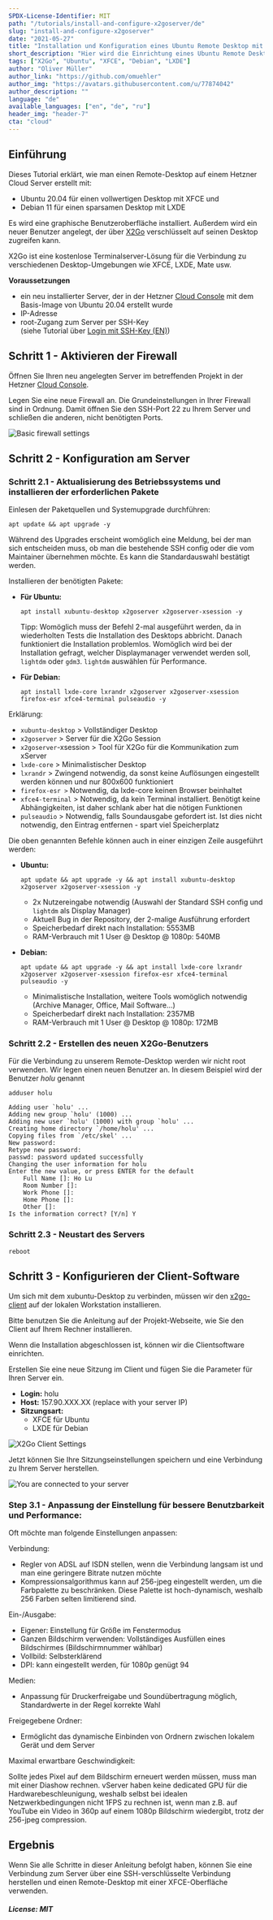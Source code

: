 ```yaml
---
SPDX-License-Identifier: MIT
path: "/tutorials/install-and-configure-x2goserver/de"
slug: "install-and-configure-x2goserver"
date: "2021-05-27"
title: "Installation und Konfiguration eines Ubuntu Remote Desktop mit XFCE unter Verwendung von X2Go"
short_description: "Hier wird die Einrichtung eines Ubuntu Remote Desktop mit X2Go-Server in der Hetzner Cloud beschrieben. Als leichtgewichtige Desktop-Umgebung wird XFCE genutzt"
tags: ["X2Go", "Ubuntu", "XFCE", "Debian", "LXDE"]
author: "Oliver Müller"
author_link: "https://github.com/omuehler"
author_img: "https://avatars.githubusercontent.com/u/77874042"
author_description: ""
language: "de"
available_languages: ["en", "de", "ru"]
header_img: "header-7"
cta: "cloud"
---
```


## Einführung

Dieses Tutorial erklärt, wie man einen Remote-Desktop auf einem Hetzner Cloud Server erstellt mit:
- Ubuntu 20.04 für einen vollwertigen Desktop mit XFCE und
- Debian 11 für einen sparsamen Desktop mit LXDE

Es wird eine graphische Benutzeroberfläche installiert. Außerdem wird ein neuer Benutzer angelegt, der über [X2Go](https://wiki.x2go.org/doku.php) verschlüsselt auf seinen Desktop zugreifen kann.

X2Go ist eine kostenlose Terminalserver-Lösung für die Verbindung zu verschiedenen Desktop-Umgebungen wie XFCE, LXDE, Mate usw.

**Voraussetzungen**

 - ein neu installierter Server, der in der Hetzner [Cloud Console](https://console.hetzner.cloud/) mit dem Basis-Image von Ubuntu 20.04 erstellt wurde
 - IP-Adresse
 - root-Zugang zum Server per SSH-Key <br> (siehe Tutorial über [Login mit SSH-Key (EN)](https://community.hetzner.com/tutorials/add-ssh-key-to-your-hetzner-cloud))

## Schritt 1 - Aktivieren der Firewall

Öffnen Sie Ihren neu angelegten Server im betreffenden Projekt in der Hetzner [Cloud Console](https://console.hetzner.cloud/).

Legen Sie eine neue Firewall an. Die Grundeinstellungen in Ihrer Firewall sind in Ordnung. Damit öffnen Sie den SSH-Port 22 zu Ihrem Server und schließen die anderen, nicht benötigten Ports.

![Basic firewall settings](images/firewall.png)

## Schritt 2 - Konfiguration am Server

### Schritt 2.1 - Aktualisierung des Betriebssystems und installieren der erforderlichen Pakete

Einlesen der Paketquellen und Systemupgrade durchführen:

```
apt update && apt upgrade -y
```

Während des Upgrades erscheint womöglich eine Meldung, bei der man sich entscheiden muss, ob man die bestehende SSH config oder die vom Maintainer übernehmen möchte. Es kann die Standardauswahl bestätigt werden.

Installieren der benötigten Pakete:

- **Für Ubuntu:**
  
  ```
  apt install xubuntu-desktop x2goserver x2goserver-xsession -y
  ```
  
  Tipp: Womöglich muss der Befehl 2-mal ausgeführt werden, da in wiederholten Tests die Installation des Desktops abbricht. Danach funktioniert die Installation problemlos.
  Womöglich wird bei der Installation gefragt, welcher Displaymanager verwendet werden soll, `lightdm` oder `gdm3`. `lightdm` auswählen für Performance.
 
- **Für Debian:**
  
  ```
  apt install lxde-core lxrandr x2goserver x2goserver-xsession firefox-esr xfce4-terminal pulseaudio -y
  ```

Erklärung:

- `xubuntu-desktop` > Vollständiger Desktop
- `x2goserver` > Server für die X2Go Session
- `x2goserver`-xsession > Tool für X2Go für die Kommunikation zum xServer
- `lxde-core` > Minimalistischer Desktop
- `lxrandr` > Zwingend notwendig, da sonst keine Auflösungen eingestellt werden können und nur 800x600 funktioniert
- `firefox-esr >` Notwendig, da lxde-core keinen Browser beinhaltet
- `xfce4-terminal` > Notwendig, da kein Terminal installiert. Benötigt keine Abhängigkeiten, ist daher schlank aber hat die nötigen Funktionen
- `pulseaudio` > Notwendig, falls Soundausgabe gefordert ist. Ist dies nicht notwendig, den Eintrag entfernen - spart viel Speicherplatz

Die oben genannten Befehle können auch in einer einzigen Zeile ausgeführt werden:

- **Ubuntu:**
  
  ```
  apt update && apt upgrade -y && apt install xubuntu-desktop x2goserver x2goserver-xsession -y
  ```
  
  - 2x Nutzereingabe notwendig (Auswahl der Standard SSH config und `lightdm` als Display Manager)
  - Aktuell Bug in der Repository, der 2-malige Ausführung erfordert
  - Speicherbedarf direkt nach Installation: 5553MB
  - RAM-Verbrauch mit 1 User @ Desktop @ 1080p: 540MB

- **Debian:**

  ```
  apt update && apt upgrade -y && apt install lxde-core lxrandr x2goserver x2goserver-xsession firefox-esr xfce4-terminal pulseaudio -y
  ```
  
  - Minimalistische Installation, weitere Tools womöglich notwendig (Archive Manager, Office, Mail Software...)
  - Speicherbedarf direkt nach Installation: 2357MB
  - RAM-Verbrauch mit 1 User @ Desktop @ 1080p: 172MB

### Schritt 2.2 - Erstellen des neuen X2Go-Benutzers

Für die Verbindung zu unserem Remote-Desktop werden wir nicht root verwenden. Wir legen einen neuen Benutzer an. In diesem Beispiel wird der Benutzer _holu_ genannt

```
adduser holu
```

```Shell
Adding user `holu' ...
Adding new group `holu' (1000) ...
Adding new user `holu' (1000) with group `holu' ...
Creating home directory `/home/holu' ...
Copying files from `/etc/skel' ...
New password: 
Retype new password: 
passwd: password updated successfully
Changing the user information for holu
Enter the new value, or press ENTER for the default
	Full Name []: Ho Lu       
	Room Number []:  
	Work Phone []: 
	Home Phone []: 
	Other []: 
Is the information correct? [Y/n] Y
```

### Schritt 2.3 - Neustart des Servers

```
reboot
```

## Schritt 3 - Konfigurieren der Client-Software

Um sich mit dem xubuntu-Desktop zu verbinden, müssen wir den [x2go-client](https://wiki.x2go.org/doku.php/doc:installation:x2goclient) auf der lokalen Workstation installieren.

Bitte benutzen Sie die Anleitung auf der Projekt-Webseite, wie Sie den Client auf Ihrem Rechner installieren.

Wenn die Installation abgeschlossen ist, können wir die Clientsoftware einrichten.

Erstellen Sie eine neue Sitzung im Client und fügen Sie die Parameter für Ihren Server ein.

 - **Login:** holu
 - **Host:** 157.90.XXX.XX (replace with your server IP)
 - **Sitzungsart:**
   - XFCE für Ubuntu
   - LXDE für Debian

![X2Go Client Settings](images/x2go-client.png)

Jetzt können Sie Ihre Sitzungseinstellungen speichern und eine Verbindung zu Ihrem Server herstellen.

![You are connected to your server](images/connection.png)

### Step 3.1 - Anpassung der Einstellung für bessere Benutzbarkeit und Performance:

Oft möchte man folgende Einstellungen anpassen:

Verbindung:

- Regler von ADSL auf ISDN stellen, wenn die Verbindung langsam ist und man eine geringere Bitrate nutzen möchte
- Kompressionsalgorithmus kann auf 256-jpeg eingestellt werden, um die Farbpalette zu beschränken. Diese Palette ist hoch-dynamisch, weshalb 256 Farben selten limitierend sind.

Ein-/Ausgabe:

- Eigener: Einstellung für Größe im Fenstermodus
- Ganzen Bildschirm verwenden: Vollständiges Ausfüllen eines Bildschirmes (Bildschirmnummer wählbar)
- Vollbild: Selbsterklärend
- DPI: kann eingestellt werden, für 1080p genügt 94

Medien:

- Anpassung für Druckerfreigabe und Soundübertragung möglich, Standardwerte in der Regel korrekte Wahl

Freigegebene Ordner:

- Ermöglicht das dynamische Einbinden von Ordnern zwischen lokalem Gerät und dem Server

Maximal erwartbare Geschwindigkeit:

Sollte jedes Pixel auf dem Bildschirm erneuert werden müssen, muss man mit einer Diashow rechnen. vServer haben keine dedicated GPU für die Hardwarebeschleunigung, weshalb selbst bei idealen Netzwerkbedingungen nicht 1FPS zu rechnen ist, wenn man z.B. auf YouTube ein Video in 360p auf einem 1080p Bildschirm wiedergibt, trotz der 256-jpeg compression.

## Ergebnis

Wenn Sie alle Schritte in dieser Anleitung befolgt haben, können Sie eine Verbindung zum Server über eine SSH-verschlüsselte Verbindung herstellen und einen Remote-Desktop mit einer XFCE-Oberfläche verwenden.

##### License: MIT

<!--

Contributor's Certificate of Origin

By making a contribution to this project, I certify that:

(a) The contribution was created in whole or in part by me and I have
    the right to submit it under the license indicated in the file; or

(b) The contribution is based upon previous work that, to the best of my
    knowledge, is covered under an appropriate license and I have the
    right under that license to submit that work with modifications,
    whether created in whole or in part by me, under the same license
    (unless I am permitted to submit under a different license), as
    indicated in the file; or

(c) The contribution was provided directly to me by some other person
    who certified (a), (b) or (c) and I have not modified it.

(d) I understand and agree that this project and the contribution are
    public and that a record of the contribution (including all personal
    information I submit with it, including my sign-off) is maintained
    indefinitely and may be redistributed consistent with this project
    or the license(s) involved.

Signed-off-by: Oliver Müller, oliver.mueller@hetzner.com

-->
